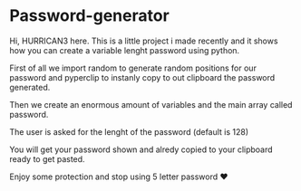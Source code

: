 # Password-generator
Hi, HURRICAN3 here. This is a little project i made recently and it shows how you can create a variable lenght password using python.

First of all we import random to generate random positions for our password and pyperclip to instanly copy to out clipboard the password generated.

Then we create an enormous amount of variables and the main array called password.

The user is asked for the lenght of the password (default is 128)

You will get your password shown and alredy copied to your clipboard ready to get pasted.

Enjoy some protection and stop using 5 letter password ❤️
